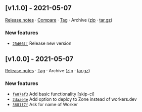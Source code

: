 ## [v1.1.0] - 2021-05-07

[Release notes](https://github.com/BetaHuhn/worker-setup/releases/tag/v1.1.0) · [Compare](https://github.com/BetaHuhn/worker-setup/compare/v1.0.0...v1.1.0) · [Tag](https://github.com/BetaHuhn/worker-setup/tree/v1.1.0) · Archive ([zip](https://github.com/BetaHuhn/worker-setup/archive/v1.1.0.zip) · [tar.gz](https://github.com/BetaHuhn/worker-setup/archive/v1.1.0.tar.gz))

### New features

- [`25d66ff`](https://github.com/BetaHuhn/worker-setup/commit/25d66ff)  Release new version

## [v1.0.0] - 2021-05-07

[Release notes](https://github.com/BetaHuhn/worker-setup/releases/tag/v1.0.0) · [Tag](https://github.com/BetaHuhn/worker-setup/tree/v1.0.0) · Archive ([zip](https://github.com/BetaHuhn/worker-setup/archive/v1.0.0.zip) · [tar.gz](https://github.com/BetaHuhn/worker-setup/archive/v1.0.0.tar.gz))

### New features

- [`fe87af3`](https://github.com/BetaHuhn/worker-setup/commit/fe87af3)  Add basic functionality [skip-ci]
- [`2daae4e`](https://github.com/BetaHuhn/worker-setup/commit/2daae4e)  Add option to deploy to Zone instead of workers.dev
- [`3681f7f`](https://github.com/BetaHuhn/worker-setup/commit/3681f7f)  Ask for name of Worker
